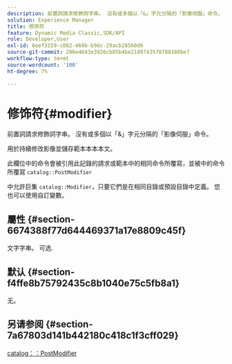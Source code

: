 ```yaml
---
description: 前置詞請求修飾詞字串。 沒有或多個以「&」字元分隔的「影像伺服」命令。
solution: Experience Manager
title: 修饰符
feature: Dynamic Media Classic,SDK/API
role: Developer,User
exl-id: 6eef3159-c082-469b-b9dc-29acb28560d6
source-git-commit: 206e4643e3926cb85b4be2189743578f88180be7
workflow-type: tm+mt
source-wordcount: '100'
ht-degree: 7%

---
```


# 修饰符{#modifier}

前置詞請求修飾詞字串。 沒有或多個以「&amp;」字元分隔的「影像伺服」命令。

用於持續修改影像並儲存範本本本本文。

此欄位中的命令會被引用此記錄的請求或範本中的相同命令所覆寫，並被中的命令所覆寫 `catalog::PostModifier`

中允許巨集 `catalog::Modifier`，只要它們是在相同目錄或預設目錄中定義。 您也可以使用自訂變數。

## 屬性 {#section-6674388f77d644469371a17e8809c45f}

文字字串。 可选.

## 默认 {#section-f4ffe8b75792435c8b1040e75c5fb8a1}

无。

## 另请参阅 {#section-7a67803d141b442180c418c1f3cff029}

[catalog：：PostModifier](../../../../../../is-api/image-catalog/image-serving-api-ref/c-image-catalog-reference/c-image-svg-data-reference/c-image-data-reference/r-postmodifier-cat.md#reference-4bc3738a812b4e7c8a180e27bfbd770b)
